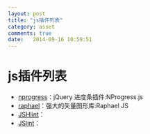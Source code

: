```yaml
---
layout: post
title: "js插件列表"
category: asset
comments: true
date:   2014-09-16 10:59:51
---
```


# js插件列表
- [nprogress](http://www.nprogress.co/)：jQuery 进度条插件:NProgress.js
- [raphael](http://raphaeljs.com/)：强大的矢量图形库:Raphael JS
- [JSHlint](http://jshint.com/)：
- [JSlint](http://www.jslint.com/)：
